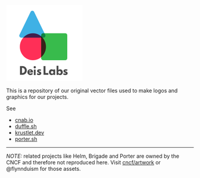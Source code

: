![Deis Labs](https://github.com/deislabs/art/blob/master/deislabs/deis-labs-logo-01.png?raw=true)

This is a repository of our original vector files used to make logos and graphics for
our projects.

See

* [cnab.io](https://cnab.io)
* [duffle.sh](https://duffle.sh)
* [krustlet.dev](https://krustlet.dev)
* [porter.sh](https://porter.sh)

--- 

_NOTE:_ related projects like Helm, Brigade and Porter are owned by the CNCF and therefore not reproduced here. Visit [cncf/artwork](https://github.com/cncf/artwork) or @flynnduism for those assets.
